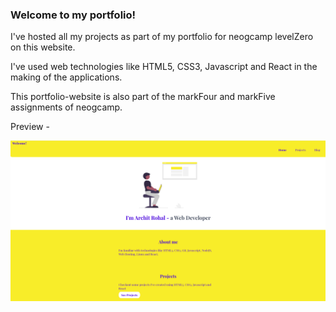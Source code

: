 ### Welcome to my portfolio!

I've hosted all my projects as part of my portfolio for neogcamp levelZero on this website.

I've used web technologies like HTML5, CSS3, Javascript and React in the making of the applications.

This portfolio-website is also part of the markFour and markFive assignments of neogcamp.

Preview - 

![Alt text](./screenshot.png)
